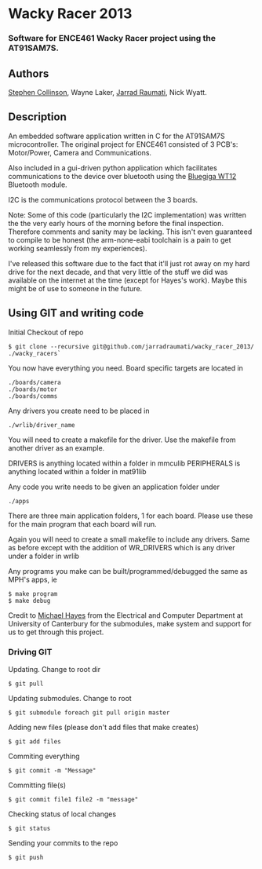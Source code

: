 # Wacky Racer 2013

### Software for ENCE461 Wacky Racer project using the AT91SAM7S.

## Authors
[Stephen Collinson](https://github.com/sscNZ/),
Wayne Laker,
[Jarrad Raumati](https://github.com/jarradraumati/),
Nick Wyatt.


## Description

An embedded software application written in C for the AT91SAM7S microcontroller. The original project for ENCE461 consisted of 3 PCB's: Motor/Power, Camera and Communications.

Also included in a gui-driven python application which facilitates communications to the device over bluetooth using the [Bluegiga WT12](http://www.bluegiga.com/WT12_Class_2_Bluetooth_Module) Bluetooth module.

I2C is the communications protocol between the 3 boards.

Note: Some of this code (particularly the I2C implementation) was written the the very early hours of the morning before the final inspection. Therefore comments and sanity may be lacking. This isn't even guaranteed to compile to be honest (the arm-none-eabi toolchain is a pain to get working seamlessly from my experiences).

I've released this software due to the fact that it'll just rot away on my hard drive for the next decade, and that very little of the stuff we did was available on the internet at the time (except for Hayes's work). Maybe this might be of use to someone in the future.

## Using GIT and writing code

Initial Checkout of repo

```
$ git clone --recursive git@github.com/jarradraumati/wacky_racer_2013/ ./wacky_racers`
```

You now have everything you need. Board specific targets are located in

```
./boards/camera
./boards/motor
./boards/comms
```

Any drivers you create need to be placed in

```
./wrlib/driver_name
```

You will need to create a makefile for the driver.
Use the makefile from another driver as an example.

DRIVERS is anything located within a folder in mmculib
PERIPHERALS is anything located within a folder in mat91lib

Any code you write needs to be given an application folder under

```
./apps
```

There are three main application folders, 1 for each board. Please use these
for the main program that each board will run.

Again you will need to create a small makefile to include any drivers.
Same as before except with the addition of
WR_DRIVERS which is any driver under a folder in wrlib

Any programs you make can be built/programmed/debugged the same as MPH's apps, ie

```
$ make program
$ make debug
```

Credit to [Michael Hayes](https://github.com/mph-/) from the Electrical and Computer Department at University of Canterbury for the submodules, make system and support for us to get through this project.

### Driving GIT

Updating. Change to root dir

```
$ git pull
```

Updating submodules. Change to root

```
$ git submodule foreach git pull origin master
```

Adding new files (please don't add files that make creates)

```
$ git add files
```

Commiting everything

```
$ git commit -m "Message"
```

Committing file(s)

```
$ git commit file1 file2 -m "message"
```

Checking status of local changes

```
$ git status
```

Sending your commits to the repo

```
$ git push
```
